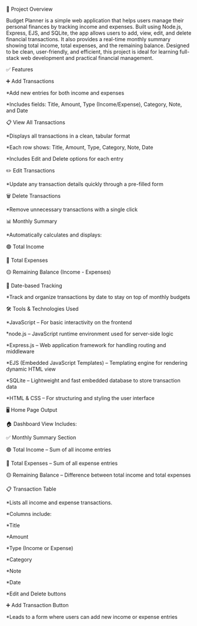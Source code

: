 📘 Project Overview

Budget Planner  is a simple web application that helps users manage their personal finances by tracking income and expenses. Built using Node.js, Express, EJS, and SQLite, the app allows users to add, view, edit, and delete financial transactions. It also provides a real-time monthly summary showing total income, total expenses, and the remaining balance. Designed to be clean, user-friendly, and efficient, this project is ideal for learning full-stack web development and practical financial management.

✅ Features

➕ Add Transactions

   *Add new entries for both income and expenses

   *Includes fields: Title, Amount, Type (Income/Expense), Category, Note, and Date

📋 View All Transactions

   *Displays all transactions in a clean, tabular format

   *Each row shows: Title, Amount, Type, Category, Note, Date
 
   *Includes Edit and Delete options for each entry

✏️ Edit Transactions

   *Update any transaction details quickly through a pre-filled form

🗑️ Delete Transactions

   *Remove unnecessary transactions with a single click

📊 Monthly Summary

   *Automatically calculates and displays:
 
   🟢 Total Income

   🔴 Total Expenses

   🟡 Remaining Balance (Income - Expenses)

📅 Date-based Tracking
 
   *Track and organize transactions by date to stay on top of monthly budgets 

🛠️ Tools & Technologies Used
   
  *JavaScript – For basic interactivity on the frontend 
   
   *node.js – JavaScript runtime environment used for server-side logic
            
   *Express.js – Web application framework for handling routing and middleware
 
   *EJS (Embedded JavaScript Templates) – Templating engine for rendering dynamic HTML view
  
   *SQLite – Lightweight and fast embedded database to store transaction data
  
   *HTML & CSS – For structuring and styling the user interface
   

🖥️ Home Page Output

  🏠 Dashboard View Includes:
   
   ✅ Monthly Summary Section
          
   🟢 Total Income – Sum of all income entries
                    
  🔴 Total Expenses – Sum of all expense entries
                    
  🟡 Remaining Balance – Difference between total income and total expenses
                    
📋 Transaction Table

  *Lists all income and expense transactions.
           
  *Columns include:
   
   *Title
      
   *Amount
      
   *Type (Income or Expense)
     
   *Category
  
  *Note
  
   *Date
    
   *Edit and Delete buttons

➕ Add Transaction Button
  
  *Leads to a form where users can add new income or expense entries


